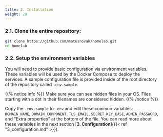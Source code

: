 ```yaml
---
title: 2. Installation
weight: 20
---
```


### 2.1. Clone the entire repository:

```sh
git clone https://github.com/matusnovak/homelab.git
cd homelab
```

### 2.2. Setup the environment variables

You will need to provide basic configuration via environment variables. These variables will be used by the Docker Compose to deploy the services. A sample configuration file is provided inside of the root directory of the repository called `.env.sample`.

{{% notice info %}}
Make sure you can see hidden files in your OS. Files starting with a dot in their filenames are considered hidden.
{{% /notice %}}

Copy the `.env.sample` to `.env` and edit these common variables: `DOMAIN_NAME`, `DOMAIN_COMPONENT`, `TLS_EMAIL`, `SECRET_KEY_BASE`, `ADMIN_PASSWORD`, and "Extra properties" at the bottom of the file. You can read more about these variables in the next section [**3. Configuration**]({{< ref "3_configuration.md" >}}).


